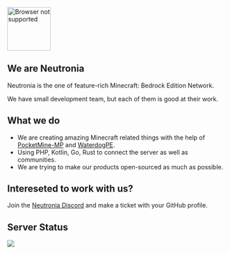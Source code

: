 <img src="https://avatars.githubusercontent.com/u/100138741?s=400&u=602e15e719300111e6b92fc4b0320616bf258182&v=4" alt="Browser not supported" width="100" height="100">

## We are Neutronia
Neutronia is the one of feature-rich Minecraft: Bedrock Edition Network.

We have small development team, but each of them is good at their work.

## What we do
 - We are creating amazing Minecraft related things with the help of [PocketMine-MP](https://github.com/pmmp/PocketMine-MP) and [WaterdogPE](https://github.com/WaterdogPE/WaterdogPE).
 - Using PHP, Kotlin, Go, Rust to connect the server as well as communities.
 - We are trying to make our products open-sourced as much as possible.

## Intereseted to work with us?
Join the [Neutronia Discord](https://neutronia.io/discord) and make a ticket with your GitHub profile.

## Server Status  
<a href="https://minecraftpocket-servers.com/server/116722/"><img src="https://minecraftpocket-servers.com/server/116722/banners/banner-1.png" border="0"></a>
